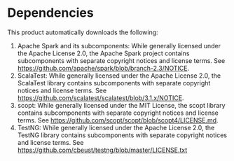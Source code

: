 # Dependencies
This product automatically downloads the following:
1. Apache Spark and its subcomponents: While generally licensed under the Apache License 2.0, the Apache Spark project
contains subcomponents with separate copyright notices and license terms. See https://github.com/apache/spark/blob/branch-2.3/NOTICE.
2. ScalaTest: While generally licensed under the Apache License 2.0, the ScalaTest library
contains subcomponents with separate copyright notices and license terms. See https://github.com/scalatest/scalatest/blob/3.1.x/NOTICE.
3. scopt: While generally licensed under the MIT License, the scopt library
contains subcomponents with separate copyright notices and license terms. See https://github.com/scopt/scopt/blob/scopt4/LICENSE.md.
4. TestNG: While generally licensed under the Apache License 2.0, the TestNG library
contains subcomponents with separate copyright notices and license terms. See https://github.com/cbeust/testng/blob/master/LICENSE.txt
